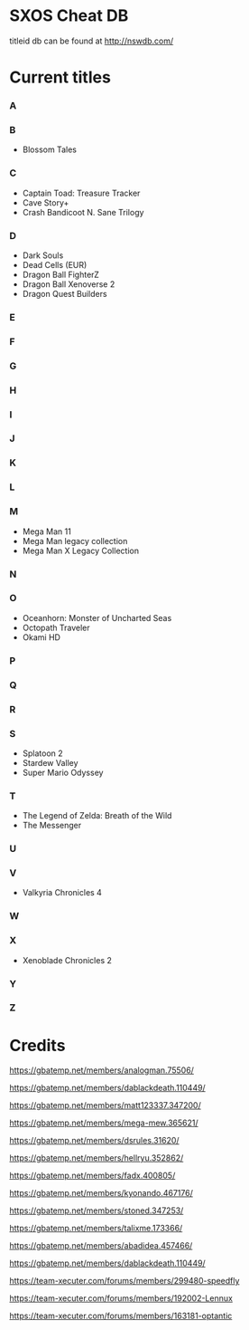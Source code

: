 # SXOS Cheat DB

titleid db can be found at http://nswdb.com/

# Current titles

### A

### B
* Blossom Tales

### C
* Captain Toad: Treasure Tracker
* Cave Story+
* Crash Bandicoot N. Sane Trilogy

### D
* Dark Souls
* Dead Cells (EUR)
* Dragon Ball FighterZ
* Dragon Ball Xenoverse 2
* Dragon Quest Builders

### E

### F

### G

### H

### I

### J

### K

### L

### M
* Mega Man 11
* Mega Man legacy collection
* Mega Man X Legacy Collection

### N

### O
* Oceanhorn: Monster of Uncharted Seas
* Octopath Traveler
* Okami HD

### P

### Q

### R

### S
* Splatoon 2
* Stardew Valley
* Super Mario Odyssey

### T
* The Legend of Zelda: Breath of the Wild
* The Messenger

### U

### V
* Valkyria Chronicles 4

### W

### X
* Xenoblade Chronicles 2

### Y

### Z

# Credits
https://gbatemp.net/members/analogman.75506/ 

https://gbatemp.net/members/dablackdeath.110449/

https://gbatemp.net/members/matt123337.347200/

https://gbatemp.net/members/mega-mew.365621/

https://gbatemp.net/members/dsrules.31620/

https://gbatemp.net/members/hellryu.352862/

https://gbatemp.net/members/fadx.400805/

https://gbatemp.net/members/kyonando.467176/

https://gbatemp.net/members/stoned.347253/

https://gbatemp.net/members/talixme.173366/

https://gbatemp.net/members/abadidea.457466/

https://gbatemp.net/members/dablackdeath.110449/

https://team-xecuter.com/forums/members/299480-speedfly

https://team-xecuter.com/forums/members/192002-Lennux

https://team-xecuter.com/forums/members/163181-optantic
